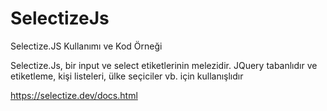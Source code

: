 # SelectizeJs
Selectize.JS Kullanımı ve Kod Örneği  

Selectize.Js, bir input ve select etiketlerinin melezidir. JQuery tabanlıdır ve etiketleme, kişi listeleri, ülke seçiciler vb. için kullanışlıdır  

<https://selectize.dev/docs.html>
